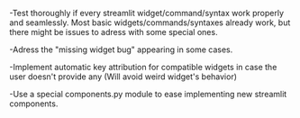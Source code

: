 -Test thoroughly if every streamlit widget/command/syntax work properly and seamlessly.
Most basic widgets/commands/syntaxes already work, but there might be issues to adress with some special ones.

-Adress the "missing widget bug" appearing in some cases.

-Implement automatic key attribution for compatible widgets in case the user doesn't provide any (Will avoid weird widget's behavior)

-Use a special components.py module to ease implementing new streamlit components.



